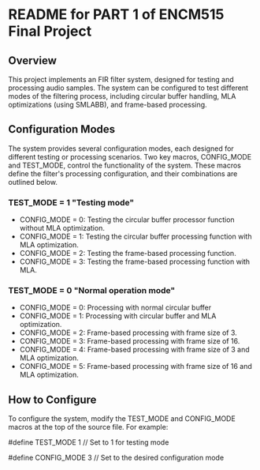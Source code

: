 # README for PART 1 of ENCM515 Final Project

## Overview

This project implements an FIR filter system, designed for testing and processing audio samples. 
The system can be configured to test different modes of the filtering process, including circular buffer handling, MLA optimizations (using SMLABB), and frame-based processing.


## Configuration Modes
The system provides several configuration modes, each designed for different testing or processing scenarios. Two key macros, CONFIG_MODE and TEST_MODE, control the functionality of the system. These macros define the filter's processing configuration, and their combinations are outlined below.

### TEST_MODE = 1 "Testing mode"
- CONFIG_MODE = 0:
Testing the circular buffer processor function without MLA optimization.
- CONFIG_MODE = 1:
Testing the circular buffer processing function with MLA optimization.
- CONFIG_MODE = 2:
Testing the frame-based processing function.
- CONFIG_MODE = 3:
Testing the frame-based processing function with MLA.


### TEST_MODE = 0 "Normal operation mode"
- CONFIG_MODE = 0:
Processing with normal circular buffer
- CONFIG_MODE = 1:
Processing with circular buffer and MLA optimization.
- CONFIG_MODE = 2:
Frame-based processing with frame size of 3.
- CONFIG_MODE = 3:
Frame-based processing with frame size of 16.
- CONFIG_MODE = 4:
Frame-based processing with frame size of 3 and MLA optimization.
- CONFIG_MODE = 5:
Frame-based processing with frame size of 16 and MLA optimization.

## How to Configure
To configure the system, modify the TEST_MODE and CONFIG_MODE macros at the top of the source file. For example:

#define TEST_MODE 1  // Set to 1 for testing mode

#define CONFIG_MODE 3  // Set to the desired configuration mode




